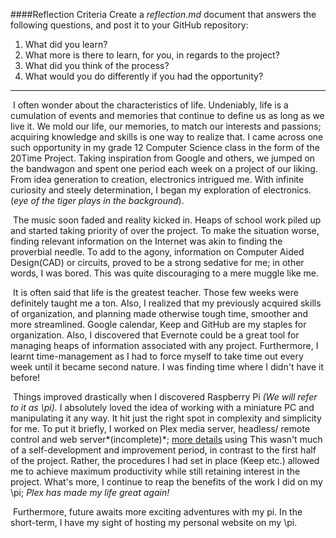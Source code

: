 ####Reflection Criteria
Create a _reflection.md_ document that answers the following questions, and post it to your GitHub repository:  
1. What did you learn?  
2. What more is there to learn, for you, in regards to the project?  
3. What did you think of the process?  
4. What would you do differently if you had the opportunity?

---------------------------------------

​	I often wonder about the characteristics of life. Undeniably, life is a cumulation of events and memories that continue to define us as long as we live it. We mold our life, our memories, to match our interests and passions; acquiring knowledge and skills is one way to realize that. I came across one such opportunity in my grade 12 Computer Science class in the form of the 20Time Project. Taking inspiration from Google and others, we jumped on the bandwagon and spent one period each week on a project of our liking. From idea generation to creation, electronics intrigued me. With infinite curiosity and steely determination, I began my exploration of electronics. (*eye of the tiger plays in the background*).

​	The music soon faded and reality kicked in. Heaps of school work piled up and started taking priority of over the project. To make the situation worse, finding relevant information on the Internet was akin to finding the proverbial needle. To add to the agony, information on Computer Aided Design(CAD)  or circuits, proved to be a strong sedative for me; in other words, I was bored.  This was quite discouraging to a mere muggle like me. 

​	It is often said that life is the greatest teacher. Those few weeks were definitely taught me a ton. Also, I realized that my previously acquired skills of organization, and planning made otherwise tough time, smoother and more streamlined. Google calendar, Keep and GitHub are my staples for organization. Also, I discovered that Evernote could be a great tool for managing heaps of information associated with any project.  Furthermore, I learnt time-management as I had to force myself to take time out every week until it became second nature. I was finding time where I didn't have it before! 

​	Things improved drastically when I discovered Raspberry Pi *(We will refer to it as \pi).* I absolutely loved the idea of working with a miniature PC and manipulating it any way. It hit just the right spot in complexity and simplicity for me. To put it briefly, I worked on Plex media server, headless/ remote control and web server*(incomplete)*; [more details](https://github.com/NikhilRO/20Time/blob/master/README.md) using This wasn't much of a self-development and improvement period, in contrast to the first half of the project. Rather, the procedures I had set in place (Keep etc.) allowed me to achieve maximum productivity while still retaining interest in the project. What's more, I continue to reap the benefits of the work I did on my \pi; *Plex has made my life great again!* 

​	Furthermore, future awaits more exciting adventures with my pi. In the short-term, I have my sight of hosting my personal website on my \pi. 